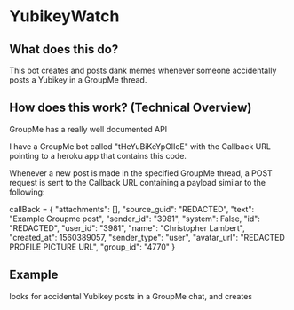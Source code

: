 # YubikeyWatch

## What does this do?

This bot creates and posts dank memes whenever someone accidentally posts a Yubikey in a GroupMe thread.

## How does this work? (Technical Overview)

GroupMe has a really well documented API

I have a GroupMe bot called "tHeYuBiKeYpOlIcE" with the Callback URL pointing to a heroku app that contains this code.

Whenever a new post is made in the specified GroupMe thread, a POST request is sent to the Callback URL containing a payload similar to the following:

callBack = {
    "attachments": [],
    "source_guid": "REDACTED",
    "text": "Example Groupme post",
    "sender_id": "3981",
    "system": False,
    "id": "REDACTED",
    "user_id": "3981",
    "name": "Christopher Lambert",
    "created_at": 1560389057,
    "sender_type": "user",
    "avatar_url": "REDACTED PROFILE PICTURE URL",
    "group_id": "4770"
}

## Example





looks for accidental Yubikey posts in a GroupMe chat, and creates

